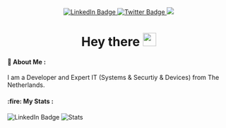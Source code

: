 <div id="header" align="center">
    <div id="badges">
        <a href="https://www.linkedin.com/in/klvoets/">
            <img src="https://img.shields.io/badge/LinkedIn-blue?style=for-the-badge&logo=linkedin&logoColor=white"
                alt="LinkedIn Badge" />
        </a>
        <a href="https://instagram.com/klvoets2006">
            <img src="https://img.shields.io/badge/Instagram-blue?style=for-the-badge&logo=instagram&logoColor=white"
                alt="Twitter Badge" />
        </a>
        <a href="https://discord.com/channels/@me/806887530364272640">
            <img src="https://img.shields.io/badge/Discord-blue?style=for-the-badge&logo=discord&logoColor=white">
        </a>
    </div>
    <img src="https://komarev.com/ghpvc/?username=kanetjuhz&style=flat-square&color=blue" alt="" />
    <h1>
        Hey there
        <img src="https://media.giphy.com/media/hvRJCLFzcasrR4ia7z/giphy.gif" width="30px" />
    </h1>
</div>
<h4> 📙 About Me : </h4>
I am a Developer and Expert IT (Systems & Securtiy & Devices) from The Netherlands.<br>
<h4> :fire: My Stats :</h4>
  <img src="https://github-readme-stats.vercel.app/api/top-langs/?username=kanetjuh&hide=TeX&layout=compact&theme=radical" alt="LinkedIn Badge"/>
 <img src = "https://github-readme-stats.vercel.app/api?username=kanetjuh&theme=radical" alt = "Stats" />

